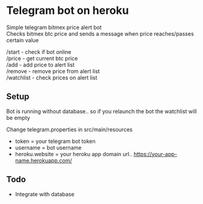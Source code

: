 # Telegram bot on heroku

Simple telegram bitmex price alert bot  
Checks bitmex btc price and sends a message when price reaches/passes certain value 

/start - check if bot online  
/price - get current btc price  
/add - add price to alert list  
/remove - remove price from alert list  
/watchlist - check prices on alert list

## Setup

Bot is running without database.. so if you relaunch the bot the watchlist will be empty

Change telegram.properties in src/main/resources
* token = your telegram bot token
* username = bot username
* heroku.website = your heroku app domain url.. https://your-app-name.herokuapp.com/ 




## Todo

* Integrate with database  
